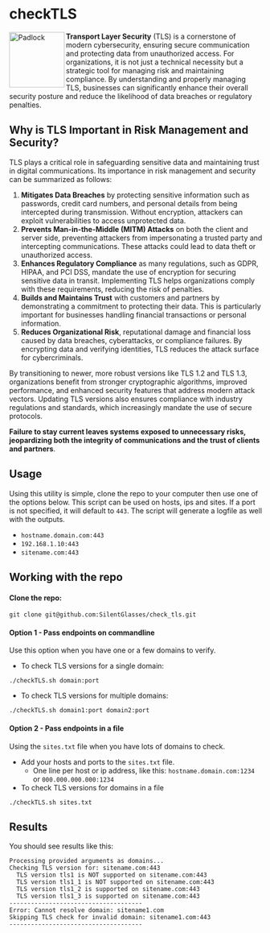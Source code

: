# checkTLS
<img width="110" align="left" alt="Padlock" src="https://github.com/user-attachments/assets/22cb79da-64be-4c66-a793-eb2e92229f19" />

**Transport Layer Security** (TLS) is a cornerstone of modern cybersecurity, ensuring secure communication and protecting data from unauthorized access. For organizations, it is not just a technical necessity but a strategic tool for managing risk and maintaining compliance. By understanding and properly managing TLS, businesses can significantly enhance their overall security posture and reduce the likelihood of data breaches or regulatory penalties.

## Why is TLS Important in Risk Management and Security?

TLS plays a critical role in safeguarding sensitive data and maintaining trust in digital communications. Its importance in risk management and security can be summarized as follows:

1. **Mitigates Data Breaches** by protecting sensitive information such as passwords, credit card numbers, and personal details from being intercepted during transmission. Without encryption, attackers can exploit vulnerabilities to access unprotected data.
2. **Prevents Man-in-the-Middle (MITM) Attacks** on both the client and server side, preventing attackers from impersonating a trusted party and intercepting communications. These attacks could lead to data theft or unauthorized access.
3. **Enhances Regulatory Compliance** as many regulations, such as GDPR, HIPAA, and PCI DSS, mandate the use of encryption for securing sensitive data in transit. Implementing TLS helps organizations comply with these requirements, reducing the risk of penalties.
4. **Builds and Maintains Trust** with customers and partners by demonstrating a commitment to protecting their data. This is particularly important for businesses handling financial transactions or personal information.
5. **Reduces Organizational Risk**, reputational damage and financial loss caused by data breaches, cyberattacks, or compliance failures. By encrypting data and verifying identities, TLS reduces the attack surface for cybercriminals.

By transitioning to newer, more robust versions like TLS 1.2 and TLS 1.3, organizations benefit from stronger cryptographic algorithms, improved performance, and enhanced security features that address modern attack vectors. Updating TLS versions also ensures compliance with industry regulations and standards, which increasingly mandate the use of secure protocols.

**Failure to stay current leaves systems exposed to unnecessary risks, jeopardizing both the integrity of communications and the trust of clients and partners**.

## Usage

Using this utility is simple, clone the repo to your computer then use one of the options below. This script can be used on hosts, ips and sites. If a port is not specified, it will default to `443`. The script will generate a logfile as well with the outputs.

- `hostname.domain.com:443`
- `192.168.1.10:443`
- `sitename.com:443`

## Working with the repo

#### Clone the repo:

```
git clone git@github.com:SilentGlasses/check_tls.git
```

#### Option 1 - Pass endpoints on commandline

Use this option when you have one or a few domains to verify.

- To check TLS versions for a single domain:
```
./checkTLS.sh domain:port
```
- To check TLS versions for multiple domains:
```
./checkTLS.sh domain1:port domain2:port
```

#### Option 2 - Pass endpoints in a file

Using the `sites.txt` file when you have lots of domains to check.

- Add your hosts and ports to the `sites.txt` file.
    * One line per host or ip address, like this: `hostname.domain.com:1234` or `000.000.000.000:1234`
- To check TLS versions for domains in a file
```
./checkTLS.sh sites.txt
```

## Results

You should see results like this:

```
Processing provided arguments as domains...
Checking TLS version for: sitename.com:443
  TLS version tls1 is NOT supported on sitename.com:443
  TLS version tls1_1 is NOT supported on sitename.com:443
  TLS version tls1_2 is supported on sitename.com:443
  TLS version tls1_3 is supported on sitename.com:443
-------------------------------------
Error: Cannot resolve domain: sitename1.com
Skipping TLS check for invalid domain: sitename1.com:443
-------------------------------------
```

